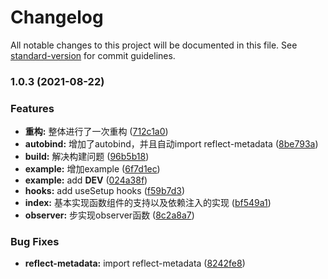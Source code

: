 # Changelog

All notable changes to this project will be documented in this file. See [standard-version](https://github.com/conventional-changelog/standard-version) for commit guidelines.

### 1.0.3 (2021-08-22)


### Features

* **重构:** 整体进行了一次重构 ([712c1a0](https://github.com/kaokei/use-react-service/commit/712c1a01709d0baf2e06d30d627bcc61b3ee5e61))
* **autobind:** 增加了autobind，并且自动import reflect-metadata ([8be793a](https://github.com/kaokei/use-react-service/commit/8be793adc1baa95e0313de72cf085cf3ac67ec1f))
* **build:** 解决构建问题 ([96b5b18](https://github.com/kaokei/use-react-service/commit/96b5b185feaf47aedbc5ff61c536480ef58eab19))
* **example:** 增加example ([6f7d1ec](https://github.com/kaokei/use-react-service/commit/6f7d1ec9ed522eb8892942e5d26935a19283b76d))
* **example:** add __DEV__ ([024a38f](https://github.com/kaokei/use-react-service/commit/024a38f7c3255c4d84a816b30a48249685b6a5e6))
* **hooks:** add useSetup hooks ([f59b7d3](https://github.com/kaokei/use-react-service/commit/f59b7d3b06579f5bc847076a3fbaf474dcd559e2))
* **index:** 基本实现函数组件的支持以及依赖注入的实现 ([bf549a1](https://github.com/kaokei/use-react-service/commit/bf549a1f628f267da8497881b4e60d0bf52c295f))
* **observer:** 步实现observer函数 ([8c2a8a7](https://github.com/kaokei/use-react-service/commit/8c2a8a71743f1bebb9fa2944d494994573910706))


### Bug Fixes

* **reflect-metadata:** import reflect-metadata ([8242fe8](https://github.com/kaokei/use-react-service/commit/8242fe89525e0ebb38d2acc822aac4b720861176))
